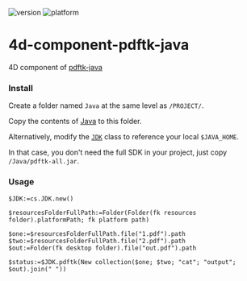 ![version](https://img.shields.io/badge/version-19%2B-5682DF)
![platform](https://img.shields.io/static/v1?label=platform&message=mac-arm&color=blue)

# 4d-component-pdftk-java

4D component of [pdftk-java](https://gitlab.com/pdftk-java/pdftk)

### Install

Create a folder named `Java` at the same level as `/PROJECT/`.

Copy the contents of [Java](https://github.com/miyako/4d-component-pdftk-java/releases/tag/Java) to this folder.

Alternatively, modify the [`JDK`](https://github.com/miyako/4d-component-pdftk-java/blob/main/pdftk-java/Project/Sources/Classes/JDK.4dm#L7) class to reference your local `$JAVA_HOME`.

In that case, you don't need the full SDK in your project, just copy `/Java/pdftk-all.jar`.

### Usage

```4d
$JDK:=cs.JDK.new()

$resourcesFolderFullPath:=Folder(Folder(fk resources folder).platformPath; fk platform path)

$one:=$resourcesFolderFullPath.file("1.pdf").path
$two:=$resourcesFolderFullPath.file("2.pdf").path
$out:=Folder(fk desktop folder).file("out.pdf").path

$status:=$JDK.pdftk(New collection($one; $two; "cat"; "output"; $out).join(" "))
```
